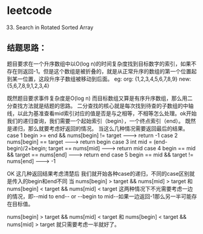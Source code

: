 # leetcode
33. Search in Rotated Sorted Array
## 结题思路：

题目要求在一个升序数组中以O(log n)的时间复杂度找到目标数字的索引，如果不存在则返回-1。但是这个数组是被折叠的，就是从正常升序的数组的第一个位置起到某一位置，这段升序子数组被移动到后面。
eg:
org: {1,2,3,4,5,6,7,8,9}
new:{5,6,7,8,9,1,2,3,4}

既然题目要求事件复杂度是O(log n) 而目标数组又算是有序升序数组，那么用二分查找方法就是结题的思路。
二分查找的核心就是每次找到待查的子数组的中轴线，以此为基准查看mid索引对应的值是否是与之相等，不相等怎么处理。ok开始我们的递归查询，我们需要一个起始索引（begin），一个终点索引（end）。
既然是递归，那么就要考虑好返回的情况。
当这么几种情况需要返回最后的结果。
case 1
begin >= end && nums[begin] != target  --->  return -1
case 2
nums[begin] == target    --->  return begin
case 3
int mid = (end-begin)/2+begin;   target == nums[mid]    --->  return mid
case 4
begin == mid && target == nums[end]  --->  return end
case 5
begin == mid && target != nums[end]  --->  -1

OK 这几种返回结果考虑清楚后 我们就开始各种case的递归，不同的case区别就是传入的begin和end不同
当
nums[begin] > target && nums[mid] > target 和 nums[begin] < target && nums[mid] < target
这两种情况下不光需要考虑一边的情况，即--mid to end--  or --begin to mid--如果一边返回-1那么另一半可能存在目标值。

nums[begin] > target && nums[mid] < target 和 nums[begin] < target && nums[mid] > target 就只需要考虑一半就好了。

